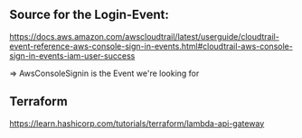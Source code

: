 ## Source for the Login-Event: 

https://docs.aws.amazon.com/awscloudtrail/latest/userguide/cloudtrail-event-reference-aws-console-sign-in-events.html#cloudtrail-aws-console-sign-in-events-iam-user-success

=> AwsConsoleSignin is the Event we're looking for 

## Terraform

https://learn.hashicorp.com/tutorials/terraform/lambda-api-gateway

